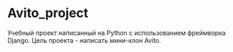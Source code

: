 # Avito_project
Учебный проект написанный на Python с использованием фреймворка Django. Цель проекта - написать мини-клон Avito.
